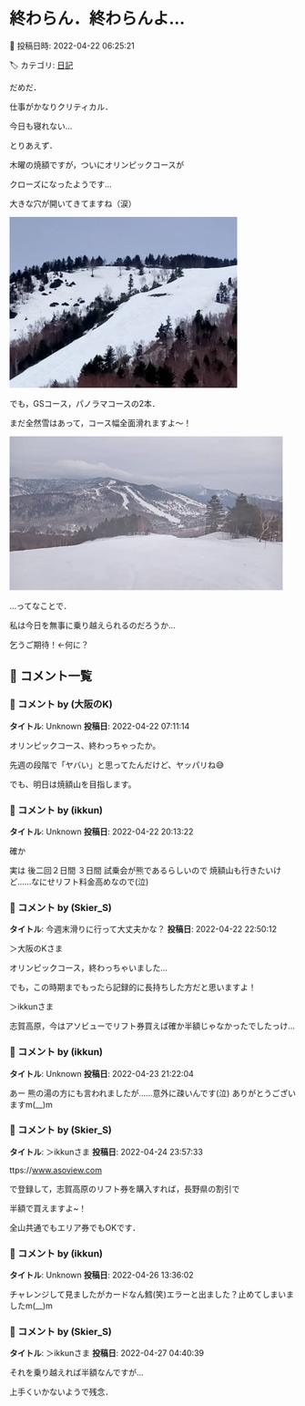 # 終わらん．終わらんよ…

📅 投稿日時: 2022-04-22 06:25:21

🏷️ カテゴリ: [日記](cc4b5682fb7b8b144980957a978653fb0.md)

だめだ．


仕事がかなりクリティカル．


今日も寝れない…





とりあえず．


木曜の焼額ですが，ついにオリンピックコースが


クローズになったようです…


大きな穴が開いてきてますね（涙）




![32c720d48b599646695174ceb2fe187c.jpg](images/32c720d48b599646695174ceb2fe187c.jpg)







でも，GSコース，パノラマコースの2本．


まだ全然雪はあって，コース幅全面滑れますよ～！




![bacf79812f02760cdf37130d3276e65c.jpg](images/bacf79812f02760cdf37130d3276e65c.jpg)







…ってなことで．


私は今日を無事に乗り越えられるのだろうか…


乞うご期待！←何に？

## 💬 コメント一覧

### 💬 コメント by (大阪のK)
**タイトル**: Unknown
**投稿日**: 2022-04-22 07:11:14

オリンピックコース、終わっちゃったか。

先週の段階で「ヤバい」と思ってたんだけど、ヤッパリね😅

でも、明日は焼額山を目指します。

### 💬 コメント by (ikkun)
**タイトル**: Unknown
**投稿日**: 2022-04-22 20:13:22

確か

実は 後二回２日間 ３日間  試乗会が熊であるらしいので  焼額山も行きたいけど……なにせリフト料金高めなので(泣)

### 💬 コメント by (Skier_S)
**タイトル**: 今週末滑りに行って大丈夫かな？
**投稿日**: 2022-04-22 22:50:12

＞大阪のKさま

オリンピックコース，終わっちゃいました…

でも，この時期までもったら記録的に長持ちした方だと思いますよ！



＞ikkunさま

志賀高原，今はアソビューでリフト券買えば確か半額じゃなかったでしたっけ…

### 💬 コメント by (ikkun)
**タイトル**: Unknown
**投稿日**: 2022-04-23 21:22:04

あー 熊の湯の方にも言われましたが……意外に疎いんです(泣)  ありがとうございますm(__)m

### 💬 コメント by (Skier_S)
**タイトル**: ＞ikkunさま
**投稿日**: 2022-04-24 23:57:33

ttps://www.asoview.com

で登録して，志賀高原のリフト券を購入すれば，長野県の割引で

半額で買えますよ~！

全山共通でもエリア券でもOKです．

### 💬 コメント by (ikkun)
**タイトル**: Unknown
**投稿日**: 2022-04-26 13:36:02

チャレンジして見ましたがカードなん鱈(笑)エラーと出ました？止めてしまいましたm(__)m

### 💬 コメント by (Skier_S)
**タイトル**: ＞ikkunさま
**投稿日**: 2022-04-27 04:40:39

それを乗り越えれば半額なんですが…

上手くいかないようで残念．

